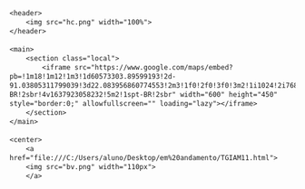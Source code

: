 <!DOCTYPE html>
<html lang="en">
<head>
    <meta charset="UTF-8">
    <meta http-equiv="X-UA-Compatible" content="IE=edge">
    <meta name="viewport" content="width=device-width, initial-scale=1.0">
    <link rel="stylesheet" href="B.css">
    <title>LOCAL</title>
</head>
<body>

    <header>
        <img src="hc.png" width="100%">
    </header>

    <main>
        <section class="local">
            <iframe src="https://www.google.com/maps/embed?pb=!1m18!1m12!1m3!1d60573303.89599193!2d-91.03805311799039!3d22.083956860774553!2m3!1f0!2f0!3f0!3m2!1i1024!2i768!4f13.1!3m3!1m2!1s0x88d9acf62860c51b%3A0xde33357d12daa886!2sTesla!5e0!3m2!1spt-BR!2sbr!4v1637923058232!5m2!1spt-BR!2sbr" width="600" height="450" style="border:0;" allowfullscreen="" loading="lazy"></iframe>
        </section>
    </main>

    <center>
        <a href="file:///C:/Users/aluno/Desktop/em%20andamento/TGIAM11.html">
        <img src="bv.png" width="110px">
        </a>
</center>

</body>
</html>
